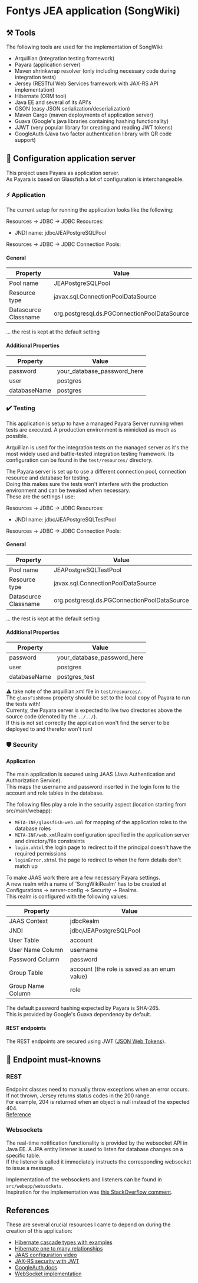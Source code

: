 # Fontys JEA application (SongWiki)

## :hammer_and_pick: Tools
The following tools are used for the implementation of SongWiki:

- Arquillian (integration testing framework)
- Payara (application server)
- Maven shrinkwrap resolver (only including necessary code during integration tests)
- Jersey (RESTful Web Services framework with JAX-RS API implementation)
- Hibernate (ORM tool)
- Java EE and several of its API's
- GSON (easy JSON serialization/deserialization)
- Maven Cargo (maven deployments of application server)
- Guava (Google's java libraries containing hashing functionality)
- JJWT (very popular library for creating and reading JWT tokens)
- GoogleAuth (Java two factor authentication library with QR code support)

## :wrench: Configuration application server
This project uses Payara as application server.  
As Payara is based on Glassfish a lot of configuration is interchangeable.

### :zap: Application
The current setup for running the application looks like the following:

Resources -> JDBC -> JDBC Resources:
* JNDI name: jdbc/JEAPostgreSQLPool

Resources -> JDBC -> JDBC Connection Pools:
#### General
| Property             | Value                                        |
|----------------------|----------------------------------------------|
| Pool name            | JEAPostgreSQLPool                            |
| Resource type        | javax.sql.ConnectionPoolDataSource           |
| Datasource Classname | org.postgresql.ds.PGConnectionPoolDataSource |

... the rest is kept at the default setting
    
#### Additional Properties
| Property     | Value                       |
|--------------|-----------------------------|
| password     | your_database_password_here |
| user         | postgres                    |
| databaseName | postgres                    |

### :heavy_check_mark: Testing
This application is setup to have a managed Payara Server running when tests are executed.
A production environment is mimicked as much as possible.

Arquillian is used for the integration tests on the managed server as it's the most widely used and battle-tested 
integration testing framework. Its configuration can be found in the `test/resources/` directory.

The Payara server is set up to use a different connection pool, connection resource and database for testing.  
Doing this makes sure the tests won't interfere with the production environment and can be tweaked when necessary.  
These are the settings I use:

Resources -> JDBC -> JDBC Resources:
* JNDI name: jdbc/JEAPostgreSQLTestPool

Resources -> JDBC -> JDBC Connection Pools:
#### General
| Property             | Value                                        |
|----------------------|----------------------------------------------|
| Pool name            | JEAPostgreSQLTestPool                        |
| Resource type        | javax.sql.ConnectionPoolDataSource           |
| Datasource Classname | org.postgresql.ds.PGConnectionPoolDataSource |

... the rest is kept at the default setting
    
#### Additional Properties
| Property     | Value                       |
|--------------|-----------------------------|
| password     | your_database_password_here |
| user         | postgres                    |
| databaseName | postgres_test               |

:warning: take note of the arquillian.xml file in `test/resources/`.  
The `glassFishHome` property should be set to the local copy of Payara to run the tests with!  
Currenty, the Payara server is expected to live two directories above the source code (denoted by the `../../`).  
If this is not set correctly the application won't find the server to be deployed to and therefor won't run!

### :shield: Security  
#### Application  
The main application is secured using JAAS (Java Authentication and Authorization Service).  
This maps the username and password inserted in the login form to the account and role tables in the database.

The following files play a role in the security aspect (location starting from src/main/webapp):
* `META-INF/glassfish-web.xml` for mapping of the application roles to the database roles
* `META-INF/web.xml`Realm configuration specified in the application server and directory/file constraints
* `login.xhtml` the login page to redirect to if the principal doesn't have the required permissions
* `loginError.xhtml` the page to redirect to when the form details don't match up

To make JAAS work there are a few necessary Payara settings.  
A new realm with a name of 'SongWikiRealm' has to be created at Configurations -> server-config -> Security -> Realms.  
This realm is configured with the following values:

| Property          | Value                                        |
|-------------------|----------------------------------------------|
| JAAS Context      | jdbcRealm                                    |
| JNDI              | jdbc/JEAPostgreSQLPool                       |
| User Table        | account                                      |
| User Name Column  | username                                     |
| Password Column   | password                                     |
| Group Table       | account (the role is saved as an enum value) |
| Group Name Column | role                                         |

The default password hashing expected by Payara is SHA-265.  
This is provided by Google's Guava dependency by default.

#### REST endpoints  
The REST endpoints are secured using JWT ([JSON Web Tokens](https://jwt.io/)).

## :round_pushpin: Endpoint must-knowns
### REST
Endpoint classes need to manually throw exceptions when an error occurs.  
If not thrown, Jersey returns status codes in the 200 range.  
For example, 204 is returned when an object is null instead of the expected 404.  
[Reference](https://stackoverflow.com/a/22869076)

### Websockets
The real-time notification functionality is provided by the websocket API in Java EE.
A JPA entity listener is used to listen for database changes on a specific table.  
If the listener is called it immediately instructs the corresponding websocket to issue a message.  

Implementation of the websockets and listeners can be found in ```src/webapp/websockets```.  
Inspiration for the implementation was [this StackOverflow comment](https://stackoverflow.com/a/26323226).

## References
These are several crucial resources I came to depend on during the creation of this application:

- [Hibernate cascade types with examples](https://vladmihalcea.com/a-beginners-guide-to-jpa-and-hibernate-cascade-types/)
- [Hibernate one to many relationships](https://vladmihalcea.com/the-best-way-to-map-a-onetomany-association-with-jpa-and-hibernate/)
- [JAAS configuration video](https://www.youtube.com/watch?v=1xsU6juUZd0)
- [JAX-RS security with JWT](https://antoniogoncalves.org/2016/10/03/securing-jax-rs-endpoints-with-jwt/)
- [GoogleAuth docs](https://drive.google.com/drive/u/0/folders/0BxZtP9CHH-Q6TzRSaWtkQ0pEYk0)
- [WebSocket implementation](https://stackoverflow.com/a/26323226)